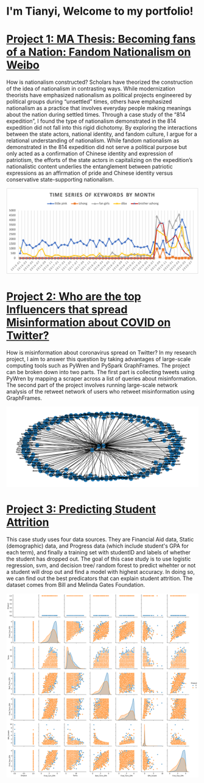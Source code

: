 # I'm Tianyi, Welcome to my portfolio!

# [Project 1: MA Thesis: Becoming fans of a Nation: Fandom Nationalism on Weibo](https://drive.google.com/file/d/1q9V5n2iaOt_tfi_GTSlRIa-vGHEusqsB/view?usp=sharing)

How is nationalism constructed? Scholars have theorized the construction of the idea of nationalism in contrasting ways. While modernization theorists have emphasized nationalism as political projects engineered by political groups during “unsettled” times, others have emphasized nationalism as a practice that involves everyday people making meanings about the nation during settled times. Through a case study of the “814 expedition”, I found the type of nationalism demonstrated in the 814 expedition did not fall into this rigid dichotomy. By exploring the interactions between the state actors, national identity, and fandom culture, I argue for a relational understanding of nationalism. While fandom nationalism as demonstrated in the 814 expedition did not serve a political purpose but only acted as a confirmation of Chinese identity and expression of patriotism, the efforts of the state actors in capitalizing on the expedition’s nationalistic content underlies the entanglement between patriotic expressions as an affirmation of pride and Chinese identity versus conservative state-supporting nationalism.  

![](/image/Picture1.png)

# [Project 2: Who are the top Influencers that spread Misinformation about COVID on Twitter?](https://github.com/VivianQian19/Twitter-Misinformation-Network)

How is misinformation about coronavirus spread on Twitter? In my research project, I aim to answer this question by taking advantages of large-scale computing tools such as PyWren and PySpark GraphFrames. The project can be broken down into two parts. The first part is collecting tweets using PyWren by mapping a scraper across a list of queries about misinformation. The second part of the project involves running large-scale network analysis of the retweet network of users who retweet misinformation using GraphFrames.

![](/image/Picture2.png)

# [Project 3: Predicting Student Attrition](https://github.com/VivianQian19/Student-Attrition-Case-Study)
This case study uses four data sources. They are Financial Aid data, Static (demographic) data, and Progress data (which include student's GPA for each term), and finally a training set with studentID and labels of whether the student has dropped out. The goal of this case study is to use logistic regression, svm, and decision tree/ random forest to predict whehter or not a student will drop out and find a model with highest accuracy. In doing so, we can find out the best predicators that can explain student attrition. The dataset comes from Bill and Melinda Gates Foundation.

![](/image/Picture3.png)
